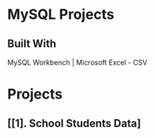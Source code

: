 # MySQL Projects

## Built With
MySQL Workbench | Microsoft Excel - CSV

# Projects

## [[1]. School Students Data]

